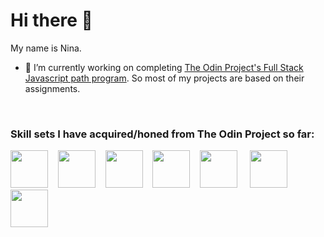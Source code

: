 # Hi there 👋  



My name is Nina.  
- 🔭 I’m currently working on completing [The Odin Project's Full Stack Javascript path program](https://www.theodinproject.com/paths/full-stack-javascript?).  So most of my projects are based on their assignments.

<br>

### Skill sets I have acquired/honed from The Odin Project so far:

 <img src="https://cdn.jsdelivr.net/gh/devicons/devicon/icons/html5/html5-plain-wordmark.svg" width=60px height=60px/> &nbsp;&nbsp;  <img src="https://cdn.jsdelivr.net/gh/devicons/devicon/icons/css3/css3-plain-wordmark.svg" width=60px height=60px/>  &nbsp;&nbsp;  <img src="https://cdn.jsdelivr.net/gh/devicons/devicon/icons/javascript/javascript-original.svg" width=60px height=60px/> &nbsp;&nbsp;  <img src="https://cdn.jsdelivr.net/gh/devicons/devicon/icons/git/git-plain-wordmark.svg" width=60px height=60px/> &nbsp;&nbsp; <img src="https://cdn.jsdelivr.net/gh/devicons/devicon/icons/webpack/webpack-plain.svg" width=60px height=60px/> &nbsp;&nbsp;&nbsp; <img src="https://cdn.jsdelivr.net/gh/devicons/devicon@latest/icons/react/react-original-wordmark.svg" width=60px height=60px/>  &nbsp;&nbsp;&nbsp; <img src="https://cdn.jsdelivr.net/gh/devicons/devicon@latest/icons/typescript/typescript-original.svg" width=60px height=60px/>
          
          
          
          
          
          

<!--
**nskills-lab/nskills-lab** is a ✨ _special_ ✨ repository because its `README.md` (this file) appears on your GitHub profile.

Here are some ideas to get you started:

- 🔭 I’m currently working on ...
- 🌱 I’m currently learning ...
- 👯 I’m looking to collaborate on ...
- 🤔 I’m looking for help with ...
- 💬 Ask me about ...
- 📫 How to reach me: ...
- 😄 Pronouns: ...
- ⚡ Fun fact: ...
-->
